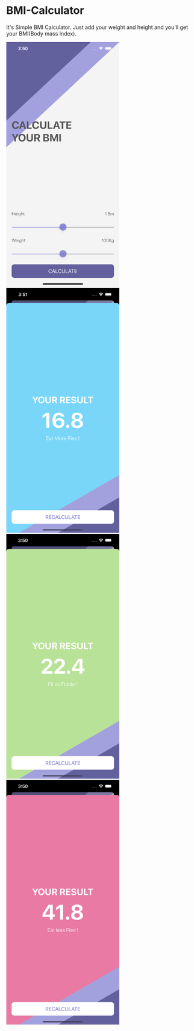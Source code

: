 # BMI-Calculator

It's Simple BMI Calculator.
Just add your weight and height and you'll get your BMI(Body mass Index).



<img src="https://github.com/Sampatel8/BMI-Calculator/blob/main/Documentation/1.png" width="300" height="650">&nbsp;<img src="https://github.com/Sampatel8/BMI-Calculator/blob/main/Documentation/2.png" width="300" height="650">&nbsp;<img src="https://github.com/Sampatel8/BMI-Calculator/blob/main/Documentation/3.png" width="300" height="650">&nbsp;<img src="https://github.com/Sampatel8/BMI-Calculator/blob/main/Documentation/4.png" width="300" height="650">&nbsp;
